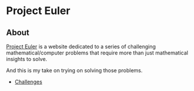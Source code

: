 # Project Euler

## About
[Project Euler](https://projecteuler.net) is a website dedicated to a series of challenging mathematical/computer problems that require more than just mathematical insights to solve.

And this is my take on trying on solving those problems.

- [Challenges](https://projecteuler.net/archives)
